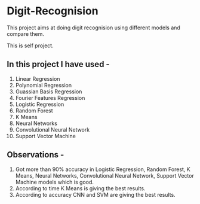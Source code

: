# Digit-Recognision
This project aims at doing digit recognision using different models and compare them.

This is self project.

## In this project I have used -
1. Linear Regression
2. Polynomial Regression
3. Guassian Basis Regression
4. Fourier Features Regression
5. Logistic Regression
6. Random Forest
7. K Means
8. Neural Networks
9. Convolutional Neural Network
10. Support Vector Machine

## Observations - 
1. Got more than 90% accuracy in Logistic Regression, Random Forest, K Means, Neural Networks, Convolutional Neural Network, Support Vector Machine models which is good.
2. According to time K Means is giving the best results.
3. According to accuracy CNN and SVM are giving the best results.
